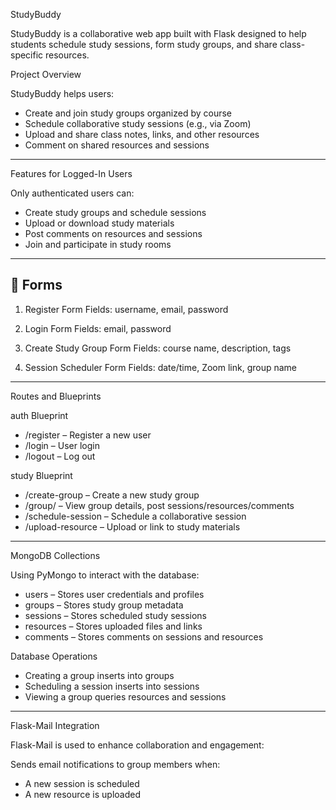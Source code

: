 StudyBuddy

StudyBuddy is a collaborative web app built with Flask designed to help students schedule study sessions, form study groups, and share class-specific resources.

Project Overview

StudyBuddy helps users:

* Create and join study groups organized by course
* Schedule collaborative study sessions (e.g., via Zoom)
* Upload and share class notes, links, and other resources
* Comment on shared resources and sessions

---

Features for Logged-In Users

Only authenticated users can:

* Create study groups and schedule sessions
* Upload or download study materials
* Post comments on resources and sessions
* Join and participate in study rooms

---

## 📝 Forms

1. Register Form
   Fields: username, email, password

2. Login Form
   Fields: email, password

3. Create Study Group Form
   Fields: course name, description, tags

4. Session Scheduler Form
   Fields: date/time, Zoom link, group name

---

Routes and Blueprints

auth Blueprint

* /register – Register a new user
* /login – User login
* /logout – Log out

study Blueprint

* /create-group – Create a new study group
* /group/<id> – View group details, post sessions/resources/comments
* /schedule-session – Schedule a collaborative session
* /upload-resource – Upload or link to study materials

---

MongoDB Collections

Using PyMongo to interact with the database:

* users – Stores user credentials and profiles
* groups – Stores study group metadata
* sessions – Stores scheduled study sessions
* resources – Stores uploaded files and links
* comments – Stores comments on sessions and resources

Database Operations

* Creating a group inserts into groups
* Scheduling a session inserts into sessions
* Viewing a group queries resources and sessions

---

Flask-Mail Integration

Flask-Mail is used to enhance collaboration and engagement:

Sends email notifications to group members when:

* A new session is scheduled
* A new resource is uploaded